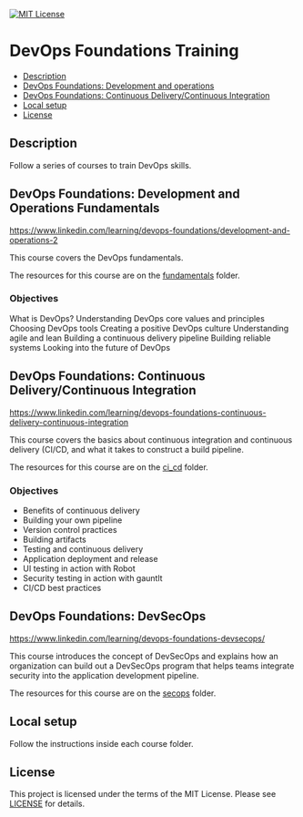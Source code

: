 [![MIT License](https://img.shields.io/badge/License-MIT-green.svg)](LICENSE.md)

# DevOps Foundations Training

* [Description](#description)
* [DevOps Foundations: Development and operations](#devops-foundations-development-and-operations)
* [DevOps Foundations: Continuous Delivery/Continuous Integration](#devops-foundations-continuous-deliverycontinuous-integration)
* [Local setup](#local-setup)
* [License](#license)

## Description
Follow a series of courses to train DevOps skills.

## DevOps Foundations: Development and Operations Fundamentals
https://www.linkedin.com/learning/devops-foundations/development-and-operations-2

This course covers the DevOps fundamentals.

The resources for this course are on the [fundamentals](./fundamentals) folder.

### Objectives
What is DevOps?
Understanding DevOps core values and principles
Choosing DevOps tools
Creating a positive DevOps culture
Understanding agile and lean
Building a continuous delivery pipeline
Building reliable systems
Looking into the future of DevOps

## DevOps Foundations: Continuous Delivery/Continuous Integration
https://www.linkedin.com/learning/devops-foundations-continuous-delivery-continuous-integration

This course covers the basics about continuous integration and continuous delivery (CI/CD, and what it takes to construct a build pipeline.

The resources for this course are on the [ci_cd](./ci_cd) folder.

### Objectives
* Benefits of continuous delivery
* Building your own pipeline
* Version control practices
* Building artifacts
* Testing and continuous delivery
* Application deployment and release
* UI testing in action with Robot
* Security testing in action with gauntlt
* CI/CD best practices

## DevOps Foundations: DevSecOps

https://www.linkedin.com/learning/devops-foundations-devsecops/

This course introduces the concept of DevSecOps and explains how an organization can build out a DevSecOps program that helps teams integrate security into the application development pipeline.

The resources for this course are on the [secops](./secops) folder.

## Local setup
Follow the instructions inside each course folder.

## License
This project is licensed under the terms of the MIT License.
Please see [LICENSE](LICENSE.md) for details.
